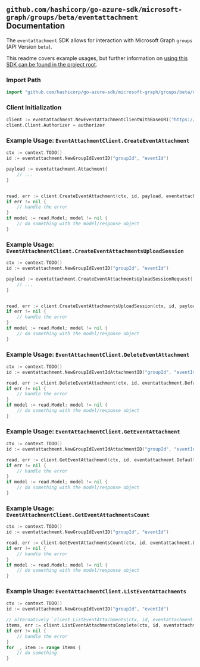 
## `github.com/hashicorp/go-azure-sdk/microsoft-graph/groups/beta/eventattachment` Documentation

The `eventattachment` SDK allows for interaction with Microsoft Graph `groups` (API Version `beta`).

This readme covers example usages, but further information on [using this SDK can be found in the project root](https://github.com/hashicorp/go-azure-sdk/tree/main/docs).

### Import Path

```go
import "github.com/hashicorp/go-azure-sdk/microsoft-graph/groups/beta/eventattachment"
```


### Client Initialization

```go
client := eventattachment.NewEventAttachmentClientWithBaseURI("https://graph.microsoft.com")
client.Client.Authorizer = authorizer
```


### Example Usage: `EventAttachmentClient.CreateEventAttachment`

```go
ctx := context.TODO()
id := eventattachment.NewGroupIdEventID("groupId", "eventId")

payload := eventattachment.Attachment{
	// ...
}


read, err := client.CreateEventAttachment(ctx, id, payload, eventattachment.DefaultCreateEventAttachmentOperationOptions())
if err != nil {
	// handle the error
}
if model := read.Model; model != nil {
	// do something with the model/response object
}
```


### Example Usage: `EventAttachmentClient.CreateEventAttachmentsUploadSession`

```go
ctx := context.TODO()
id := eventattachment.NewGroupIdEventID("groupId", "eventId")

payload := eventattachment.CreateEventAttachmentsUploadSessionRequest{
	// ...
}


read, err := client.CreateEventAttachmentsUploadSession(ctx, id, payload, eventattachment.DefaultCreateEventAttachmentsUploadSessionOperationOptions())
if err != nil {
	// handle the error
}
if model := read.Model; model != nil {
	// do something with the model/response object
}
```


### Example Usage: `EventAttachmentClient.DeleteEventAttachment`

```go
ctx := context.TODO()
id := eventattachment.NewGroupIdEventIdAttachmentID("groupId", "eventId", "attachmentId")

read, err := client.DeleteEventAttachment(ctx, id, eventattachment.DefaultDeleteEventAttachmentOperationOptions())
if err != nil {
	// handle the error
}
if model := read.Model; model != nil {
	// do something with the model/response object
}
```


### Example Usage: `EventAttachmentClient.GetEventAttachment`

```go
ctx := context.TODO()
id := eventattachment.NewGroupIdEventIdAttachmentID("groupId", "eventId", "attachmentId")

read, err := client.GetEventAttachment(ctx, id, eventattachment.DefaultGetEventAttachmentOperationOptions())
if err != nil {
	// handle the error
}
if model := read.Model; model != nil {
	// do something with the model/response object
}
```


### Example Usage: `EventAttachmentClient.GetEventAttachmentsCount`

```go
ctx := context.TODO()
id := eventattachment.NewGroupIdEventID("groupId", "eventId")

read, err := client.GetEventAttachmentsCount(ctx, id, eventattachment.DefaultGetEventAttachmentsCountOperationOptions())
if err != nil {
	// handle the error
}
if model := read.Model; model != nil {
	// do something with the model/response object
}
```


### Example Usage: `EventAttachmentClient.ListEventAttachments`

```go
ctx := context.TODO()
id := eventattachment.NewGroupIdEventID("groupId", "eventId")

// alternatively `client.ListEventAttachments(ctx, id, eventattachment.DefaultListEventAttachmentsOperationOptions())` can be used to do batched pagination
items, err := client.ListEventAttachmentsComplete(ctx, id, eventattachment.DefaultListEventAttachmentsOperationOptions())
if err != nil {
	// handle the error
}
for _, item := range items {
	// do something
}
```
